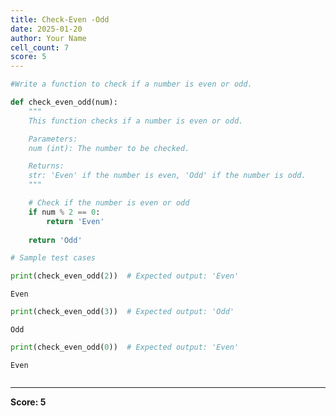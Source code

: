 ```yaml
---
title: Check-Even -Odd
date: 2025-01-20
author: Your Name
cell_count: 7
score: 5
---
```


```python
#Write a function to check if a number is even or odd.
```


```python
def check_even_odd(num):
    """
    This function checks if a number is even or odd.

    Parameters:
    num (int): The number to be checked.

    Returns:
    str: 'Even' if the number is even, 'Odd' if the number is odd.
    """

    # Check if the number is even or odd
    if num % 2 == 0:
        return 'Even'
        
    return 'Odd'
```


```python
# Sample test cases
```


```python
print(check_even_odd(2))  # Expected output: 'Even'
```

    Even



```python
print(check_even_odd(3))  # Expected output: 'Odd'
```

    Odd



```python
print(check_even_odd(0))  # Expected output: 'Even'
```

    Even



```python

```


---
**Score: 5**
